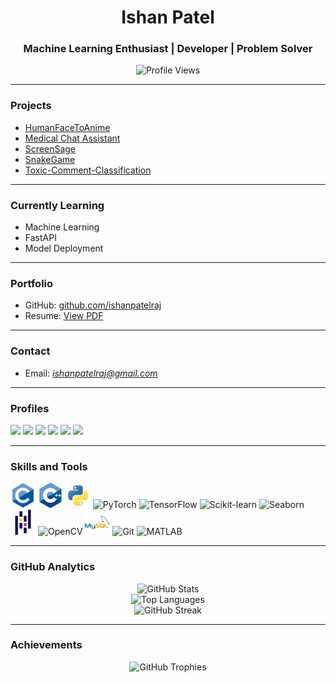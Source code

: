 <h1 align="center">Ishan Patel</h1>
<h3 align="center">Machine Learning Enthusiast | Developer | Problem Solver</h3>

<p align="center">
  <img src="https://komarev.com/ghpvc/?username=ishanpatelraj&label=Profile%20Views&color=0e75b6&style=flat" alt="Profile Views" />
</p>

---

### Projects

- [HumanFaceToAnime](https://github.com/ishanpatelraj/HumanFaceToAnime)
- [Medical Chat Assistant](https://github.com/MK10UNoY/Medical-Chat-Assistant-)
- [ScreenSage](https://github.com/deepanshu089/NH-Directionless)
- [SnakeGame](https://github.com/ishanpatelraj/SnakeGame)
- [Toxic-Comment-Classification](https://github.com/ishanpatelraj/Toxic-Comment-Classification)

---

### Currently Learning

- Machine Learning
- FastAPI
- Model Deployment

---

### Portfolio

- GitHub: [github.com/ishanpatelraj](https://github.com/ishanpatelraj?tab=repositories)
- Resume: [View PDF]([https://drive.google.com/file/d/10iFCygt_tKGyvCbFFN_rEqiZHrNBmp/view?usp=drivesdk](https://drive.google.com/file/d/10iFCygt_tKGyvCbFFN_rEqiZHrNBmp/view?usp=drivesdk))

---

### Contact

- Email: *ishanpatelraj@gmail.com*

---

### Profiles

<p align="left">
  <a href="https://linkedin.com/in/ishan-patel-541051292" target="_blank"><img src="https://img.shields.io/badge/LinkedIn-0077B5?style=for-the-badge&logo=linkedin" /></a>
  <a href="https://stackoverflow.com/users/30549029" target="_blank"><img src="https://img.shields.io/badge/StackOverflow-FE7A16?style=for-the-badge&logo=stackoverflow" /></a>
  <a href="https://kaggle.com/ishanpatelml" target="_blank"><img src="https://img.shields.io/badge/Kaggle-20BEFF?style=for-the-badge&logo=kaggle" /></a>
  <a href="https://codeforces.com/profile/ishan_24" target="_blank"><img src="https://img.shields.io/badge/Codeforces-1F8ACB?style=for-the-badge&logo=codeforces" /></a>
  <a href="https://www.leetcode.com/ishan_patel_raj" target="_blank"><img src="https://img.shields.io/badge/LeetCode-FFA116?style=for-the-badge&logo=leetcode" /></a>
  <a href="https://auth.geeksforgeeks.org/user/ishanpafro3" target="_blank"><img src="https://img.shields.io/badge/GeeksforGeeks-2F8D46?style=for-the-badge&logo=geeksforgeeks" /></a>
</p>

---

### Skills and Tools

<p align="left">
  <img src="https://raw.githubusercontent.com/devicons/devicon/master/icons/c/c-original.svg" alt="C" width="40" height="40"/>
  <img src="https://raw.githubusercontent.com/devicons/devicon/master/icons/cplusplus/cplusplus-original.svg" alt="C++" width="40" height="40"/>
  <img src="https://raw.githubusercontent.com/devicons/devicon/master/icons/python/python-original.svg" alt="Python" width="40" height="40"/>
  <img src="https://www.vectorlogo.zone/logos/pytorch/pytorch-icon.svg" alt="PyTorch" width="40" height="40"/>
  <img src="https://www.vectorlogo.zone/logos/tensorflow/tensorflow-icon.svg" alt="TensorFlow" width="40" height="40"/>
  <img src="https://upload.wikimedia.org/wikipedia/commons/0/05/Scikit_learn_logo_small.svg" alt="Scikit-learn" width="40" height="40"/>
  <img src="https://seaborn.pydata.org/_images/logo-mark-lightbg.svg" alt="Seaborn" width="40" height="40"/>
  <img src="https://raw.githubusercontent.com/devicons/devicon/master/icons/pandas/pandas-original.svg" alt="Pandas" width="40" height="40"/>
  <img src="https://www.vectorlogo.zone/logos/opencv/opencv-icon.svg" alt="OpenCV" width="40" height="40"/>
  <img src="https://raw.githubusercontent.com/devicons/devicon/master/icons/mysql/mysql-original-wordmark.svg" alt="MySQL" width="40" height="40"/>
  <img src="https://www.vectorlogo.zone/logos/git-scm/git-scm-icon.svg" alt="Git" width="40" height="40"/>
  <img src="https://upload.wikimedia.org/wikipedia/commons/2/21/Matlab_Logo.png" alt="MATLAB" width="40" height="40"/>
</p>

---

### GitHub Analytics

<p align="center">
  <img src="https://github-readme-stats.vercel.app/api?username=ishanpatelraj&show_icons=true&theme=default" alt="GitHub Stats" />
  <br />
  <img src="https://github-readme-stats.vercel.app/api/top-langs/?username=ishanpatelraj&layout=compact" alt="Top Languages" />
  <br />
  <img src="https://github-readme-streak-stats.herokuapp.com/?user=ishanpatelraj" alt="GitHub Streak" />
</p>

---

### Achievements

<p align="center">
  <img src="https://github-profile-trophy.vercel.app/?username=ishanpatelraj&theme=onedark" alt="GitHub Trophies" />
</p>
